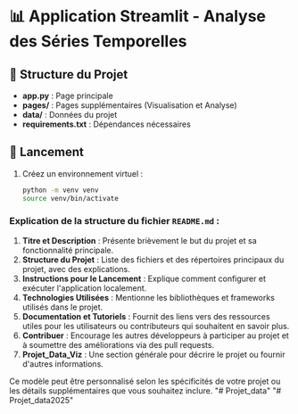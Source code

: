 # 📊 Application Streamlit - Analyse des Séries Temporelles

## 📁 Structure du Projet
- **app.py** : Page principale
- **pages/** : Pages supplémentaires (Visualisation et Analyse)
- **data/** : Données du projet
- **requirements.txt** : Dépendances nécessaires

## 🚀 Lancement
1. Créez un environnement virtuel :
   ```bash
   python -m venv venv
   source venv/bin/activate

### Explication de la structure du fichier `README.md` :
1. **Titre et Description** : Présente brièvement le but du projet et sa fonctionnalité principale.
2. **Structure du Projet** : Liste des fichiers et des répertoires principaux du projet, avec des explications.
3. **Instructions pour le Lancement** : Explique comment configurer et exécuter l'application localement.
4. **Technologies Utilisées** : Mentionne les bibliothèques et frameworks utilisés dans le projet.
5. **Documentation et Tutoriels** : Fournit des liens vers des ressources utiles pour les utilisateurs ou contributeurs qui souhaitent en savoir plus.
6. **Contribuer** : Encourage les autres développeurs à participer au projet et à soumettre des améliorations via des pull requests.
7. **Projet_Data_Viz** : Une section générale pour décrire le projet ou fournir d'autres informations.

Ce modèle peut être personnalisé selon les spécificités de votre projet ou les détails supplémentaires que vous souhaitez inclure.
"# Projet_data" 
"# Projet_data2025" 
